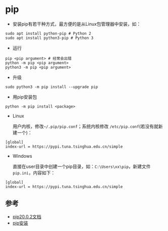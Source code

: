# pip



- 安装pip有若干种方式，最方便的是从Linux包管理器中安装，如：

```
sudo apt install python-pip # Python 2
sudo apt install python3-pip # Python 3
```

- 运行

```
pip <pip argument> # 经常会出错
python -m pip <pip argument>
python3 -m pip <pip argument>
```

- 升级
```
sudo python3 -m pip install --upgrade pip
```

- 用pip安装包

```
python -m pip install <package>
```

- Linux

   用户内核，修改`~/.pip/pip.conf`；系统内核修改 `/etc/pip.conf`(若没有就新建一个)：

```
[global]
index-url = https://pypi.tuna.tsinghua.edu.cn/simple
```

- Windows

    直接在user目录中创建一个pip目录，如：`C:\Users\xx\pip`，新建文件`pip.ini`，内容如下：

```
[global]
index-url = https://pypi.tuna.tsinghua.edu.cn/simple
```

## 参考

- [pip20.0.2文档](https://pip.pypa.io/en/stable/user_guide/)
- [pip安装](https://pip.pypa.io/en/stable/installing/)